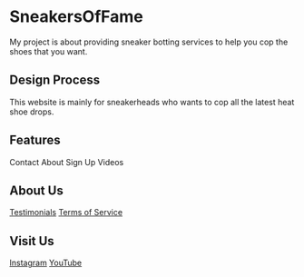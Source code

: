 # SneakersOfFame
My project is about providing sneaker botting services to help you cop the shoes that you want.

## Design Process
This website is mainly for sneakerheads who wants to cop all the latest heat shoe drops.

## Features
Contact
About
Sign Up
Videos

<div class="footer_links">
         <div class="footer_link_wrapper">
           <div class="footer_link_items">
             <h2>About Us</h2>
             <a href="/">Testimonials</a>
             <a href="/">Terms of Service</a>
           </div>
           <div class="footer_link_items">
            <h2>Visit Us</h2>
            <a href="/">Instagram</a>
            <a href="/">YouTube</a>
           </div>
         </div>
       </div>  